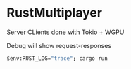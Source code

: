 # RustMultiplayer
Server CLients done with Tokio + WGPU

Debug will show request-responses

```cmd
$env:RUST_LOG="trace"; cargo run

```
